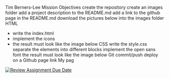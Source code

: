
Tim Berners-Lee
Mission Objectives
create the repository
create an images folder
add a project description to the README.md
add a link to the github page in the README.md
download the pictures below into the images folder
HTML
 - write the index.html
  - implement the icons
- the result must look like the image below
CSS
write the style.css
separate the elements into different blocks
implement the open sans font
the result must look like the image below
Git
commit/push
deploy on a Github page
link
My pag

[![Review Assignment Due Date](https://classroom.github.com/assets/deadline-readme-button-24ddc0f5d75046c5622901739e7c5dd533143b0c8e959d652212380cedb1ea36.svg)](https://classroom.github.com/a/beaczqnd)
